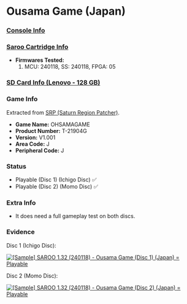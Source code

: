 # Ousama Game (Japan)

### [Console Info](../../../../Info/Consoles/VA13/README.md)

### [Saroo Cartridge Info](../../../../Info/Cartridges/RetroGameParadiseStore/1.32F/README.md)

- <b>Firmwares Tested:</b>
  1. MCU: 240118, SS: 240118, FPGA: 05

### [SD Card Info (Lenovo - 128 GB)](../../../../Info/SdCards/Lenovo/128GB/README.md)

### Game Info

Extracted from [SRP (Saturn Region Patcher)](https://segaxtreme.net/resources/saturn-region-patcher.81/download).

- <b>Game Name:</b> OHSAMAGAME
- <b>Product Number:</b> T-21904G
- <b>Version:</b> V1.001
- <b>Area Code:</b> J
- <b>Peripheral Code:</b> J

### Status

- Playable (Disc 1) (Ichigo Disc) :white_check_mark:
- Playable (Disc 2) (Momo Disc) :white_check_mark:

### Extra Info

- It does need a full gameplay test on both discs.

### Evidence

Disc 1 (Ichigo Disc):

[![[Sample] SAROO 1.32 (240118) - Ousama Game (Disc 1) (Japan) = Playable](https://img.youtube.com/vi/sKW2axdylXg/0.jpg)](https://www.youtube.com/watch?v=sKW2axdylXg)

Disc 2 (Momo Disc):

[![[Sample] SAROO 1.32 (240118) - Ousama Game (Disc 2) (Japan) = Playable](https://img.youtube.com/vi/Tnn9AX2bc7s/0.jpg)](https://www.youtube.com/watch?v=Tnn9AX2bc7s)
